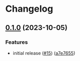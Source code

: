 # Changelog

## [0.1.0](https://github.com/defenseunicorns/uds-package-external-dns/compare/v0.0.2...v0.1.0) (2023-10-05)


### Features

* initial release ([#15](https://github.com/defenseunicorns/uds-package-external-dns/issues/15)) ([a7e7655](https://github.com/defenseunicorns/uds-package-external-dns/commit/a7e7655bd6f27bdb4a49fb3742692e460193774f))
